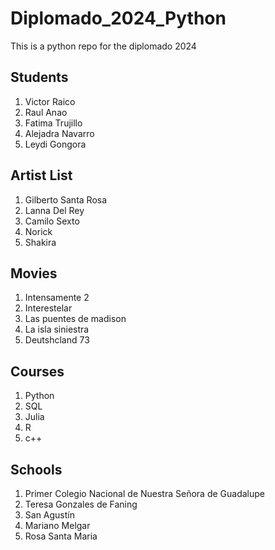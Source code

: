 # Diplomado_2024_Python
This is a python repo for the diplomado 2024

## Students
1. Victor Raico
2. Raul Anao
3. Fatima Trujillo
4. Alejadra Navarro
5. Leydi Gongora

## Artist List
1. Gilberto Santa Rosa
2. Lanna Del Rey
3. Camilo Sexto
4. Norick
5. Shakira

## Movies
1. Intensamente 2
2. Interestelar
3. Las puentes de madison
4. La isla siniestra
5. Deutshcland 73


## Courses
1. Python
2. SQL
3. Julia
4. R
5. c++

## Schools
1. Primer Colegio Nacional de Nuestra Señora de Guadalupe
2. Teresa Gonzales de Faning
3. San Agustín
4. Mariano Melgar
5. Rosa Santa Maria